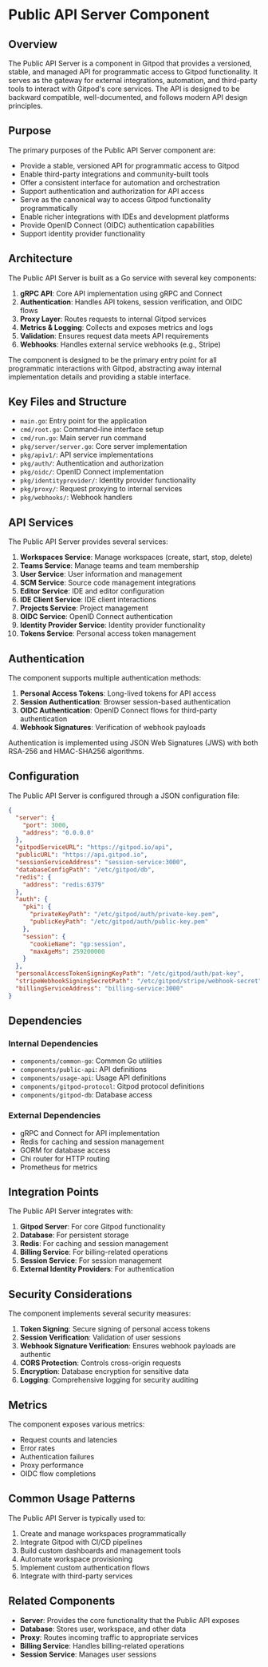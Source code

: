 # Public API Server Component

## Overview

The Public API Server is a component in Gitpod that provides a versioned, stable, and managed API for programmatic access to Gitpod functionality. It serves as the gateway for external integrations, automation, and third-party tools to interact with Gitpod's core services. The API is designed to be backward compatible, well-documented, and follows modern API design principles.

## Purpose

The primary purposes of the Public API Server component are:
- Provide a stable, versioned API for programmatic access to Gitpod
- Enable third-party integrations and community-built tools
- Offer a consistent interface for automation and orchestration
- Support authentication and authorization for API access
- Serve as the canonical way to access Gitpod functionality programmatically
- Enable richer integrations with IDEs and development platforms
- Provide OpenID Connect (OIDC) authentication capabilities
- Support identity provider functionality

## Architecture

The Public API Server is built as a Go service with several key components:

1. **gRPC API**: Core API implementation using gRPC and Connect
2. **Authentication**: Handles API tokens, session verification, and OIDC flows
3. **Proxy Layer**: Routes requests to internal Gitpod services
4. **Metrics & Logging**: Collects and exposes metrics and logs
5. **Validation**: Ensures request data meets API requirements
6. **Webhooks**: Handles external service webhooks (e.g., Stripe)

The component is designed to be the primary entry point for all programmatic interactions with Gitpod, abstracting away internal implementation details and providing a stable interface.

## Key Files and Structure

- `main.go`: Entry point for the application
- `cmd/root.go`: Command-line interface setup
- `cmd/run.go`: Main server run command
- `pkg/server/server.go`: Core server implementation
- `pkg/apiv1/`: API service implementations
- `pkg/auth/`: Authentication and authorization
- `pkg/oidc/`: OpenID Connect implementation
- `pkg/identityprovider/`: Identity provider functionality
- `pkg/proxy/`: Request proxying to internal services
- `pkg/webhooks/`: Webhook handlers

## API Services

The Public API Server provides several services:

1. **Workspaces Service**: Manage workspaces (create, start, stop, delete)
2. **Teams Service**: Manage teams and team membership
3. **User Service**: User information and management
4. **SCM Service**: Source code management integrations
5. **Editor Service**: IDE and editor configuration
6. **IDE Client Service**: IDE client interactions
7. **Projects Service**: Project management
8. **OIDC Service**: OpenID Connect authentication
9. **Identity Provider Service**: Identity provider functionality
10. **Tokens Service**: Personal access token management

## Authentication

The component supports multiple authentication methods:

1. **Personal Access Tokens**: Long-lived tokens for API access
2. **Session Authentication**: Browser session-based authentication
3. **OIDC Authentication**: OpenID Connect flows for third-party authentication
4. **Webhook Signatures**: Verification of webhook payloads

Authentication is implemented using JSON Web Signatures (JWS) with both RSA-256 and HMAC-SHA256 algorithms.

## Configuration

The Public API Server is configured through a JSON configuration file:

```json
{
  "server": {
    "port": 3000,
    "address": "0.0.0.0"
  },
  "gitpodServiceURL": "https://gitpod.io/api",
  "publicURL": "https://api.gitpod.io",
  "sessionServiceAddress": "session-service:3000",
  "databaseConfigPath": "/etc/gitpod/db",
  "redis": {
    "address": "redis:6379"
  },
  "auth": {
    "pki": {
      "privateKeyPath": "/etc/gitpod/auth/private-key.pem",
      "publicKeyPath": "/etc/gitpod/auth/public-key.pem"
    },
    "session": {
      "cookieName": "gp:session",
      "maxAgeMs": 259200000
    }
  },
  "personalAccessTokenSigningKeyPath": "/etc/gitpod/auth/pat-key",
  "stripeWebhookSigningSecretPath": "/etc/gitpod/stripe/webhook-secret",
  "billingServiceAddress": "billing-service:3000"
}
```

## Dependencies

### Internal Dependencies
- `components/common-go`: Common Go utilities
- `components/public-api`: API definitions
- `components/usage-api`: Usage API definitions
- `components/gitpod-protocol`: Gitpod protocol definitions
- `components/gitpod-db`: Database access

### External Dependencies
- gRPC and Connect for API implementation
- Redis for caching and session management
- GORM for database access
- Chi router for HTTP routing
- Prometheus for metrics

## Integration Points

The Public API Server integrates with:
1. **Gitpod Server**: For core Gitpod functionality
2. **Database**: For persistent storage
3. **Redis**: For caching and session management
4. **Billing Service**: For billing-related operations
5. **Session Service**: For session management
6. **External Identity Providers**: For authentication

## Security Considerations

The component implements several security measures:

1. **Token Signing**: Secure signing of personal access tokens
2. **Session Verification**: Validation of user sessions
3. **Webhook Signature Verification**: Ensures webhook payloads are authentic
4. **CORS Protection**: Controls cross-origin requests
5. **Encryption**: Database encryption for sensitive data
6. **Logging**: Comprehensive logging for security auditing

## Metrics

The component exposes various metrics:

- Request counts and latencies
- Error rates
- Authentication failures
- Proxy performance
- OIDC flow completions

## Common Usage Patterns

The Public API Server is typically used to:
1. Create and manage workspaces programmatically
2. Integrate Gitpod with CI/CD pipelines
3. Build custom dashboards and management tools
4. Automate workspace provisioning
5. Implement custom authentication flows
6. Integrate with third-party services

## Related Components

- **Server**: Provides the core functionality that the Public API exposes
- **Database**: Stores user, workspace, and other data
- **Proxy**: Routes incoming traffic to appropriate services
- **Billing Service**: Handles billing-related operations
- **Session Service**: Manages user sessions
